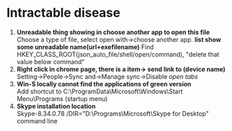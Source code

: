 # Intractable disease
1. **Unreadable thing showing in choose another app to open this file**  
   Choose a type of file, select open with->choose another app. **list show some unreadable name(url+exefilename)**
   Find HKEY_CLASS_ROOT(json_auto_file/shell/open/command), "delete that value below command"
2. **Right click in chrome page, there is a item-> send link to (device name)**  
   Setting->People->Sync and->Manage sync->Disable *open tabs*
3. **Win-S locally cannot find the applications of green version**  
   Add shortcut to C:\ProgramData\Microsoft\Windows\Start Menu\Programs (startup menu)
4. **Skype installation location**  
   Skype-8.34.0.78 /DIR="D:\Programs\Microsoft\Skype for Desktop" command line
